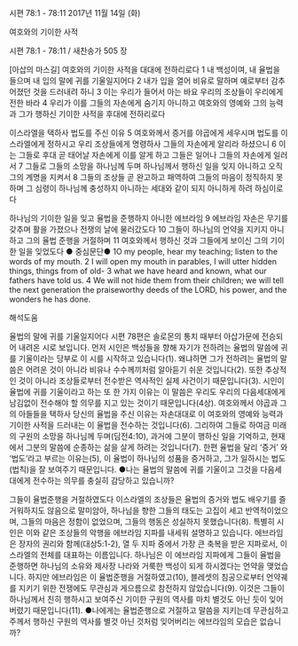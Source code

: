 시편 78:1 - 78:11 
2017년 11월 14일 (화)

여호와의 기이한 사적



시편 78:1 - 78:11 / 새찬송가 505 장


[아삽의 마스길]
여호와의 기이한 사적을 대대에 전하리로다
1 내 백성이여, 내 율법을 들으며 내 입의 말에 귀를 기울일지어다 2 내가 입을 열어 비유로 말하며 예로부터 감추어졌던 것을 드러내려 하니 3 이는 우리가 들어서 아는 바요 우리의 조상들이 우리에게 전한 바라 4 우리가 이를 그들의 자손에게 숨기지 아니하고 여호와의 영예와 그의 능력과 그가 행하신 기이한 사적을 후대에 전하리로다

이스라엘을 택하사 법도를 주신 이유
5 여호와께서 증거를 야곱에게 세우시며 법도를 이스라엘에게 정하시고 우리 조상들에게 명령하사 그들의 자손에게 알리라 하셨으니 6 이는 그들로 후대 곧 태어날 자손에게 이를 알게 하고 그들은 일어나 그들의 자손에게 일러서 7 그들로 그들의 소망을 하나님께 두며 하나님께서 행하신 일을 잊지 아니하고 오직 그의 계명을 지켜서 8 그들의 조상들 곧 완고하고 패역하여 그들의 마음이 정직하지 못하며 그 심령이 하나님께 충성하지 아니하는 세대와 같이 되지 아니하게 하려 하심이로다

하나님의 기이한 일을 잊고 율법을 준행하지 아니한 에브라임
9 에브라임 자손은 무기를 갖추며 활을 가졌으나 전쟁의 날에 물러갔도다 10 그들이 하나님의 언약을 지키지 아니하고 그의 율법 준행을 거절하며 11 여호와께서 행하신 것과 그들에게 보이신 그의 기이한 일을 잊었도다
● 중심문단● 1O my people, hear my teaching; listen to the words of my mouth. 2 I will open my mouth in parables, I will utter hidden things, things from of old- 3 what we have heard and known, what our fathers have told us. 4 We will not hide them from their children; we will tell the next generation the praiseworthy deeds of the LORD, his power, and the wonders he has done.

해석도움





율법의 말에 귀를 기울일지어다
시편 78편은 솔로몬의 통치 때부터 아삽가문에 전승되어 내려온 시로 보입니다. 먼저 시인은 백성들을 향해 자기가 전하려는 율법의 말씀에 귀를 기울이라는 당부로 이 시를 시작하고 있습니다(1). 왜냐하면 그가 전하려는 율법의 말씀은 어려운 것이 아니라 비유나 수수께끼처럼 알아듣기 쉬운 것입니다(2). 또한 추상적인 것이 아니라 조상들로부터 전수받은 역사적인 실제 사건이기 때문입니다(3). 시인이 율법에 귀를 기울이라고 하는 또 한 가지 이유는 이 말씀은 우리도 우리의 다음세대에게 남김없이 전수해야 할 의무를 지고 있는 것이기 때문입니다(4상). 여호와께서 야곱과 그의 아들들을 택하사 당신의 율법을 주신 이유는 자손대대로 이 여호와의 영예와 능력과 기이한 사적을 드러내는 이 율법을 전수하는 것입니다(6). 그리하여 그들로 하여금 미래의 구원의 소망을 하나님께 두며(딤전4:10), 과거에 그분이 행하신 일을 기억하고, 현재에서 그분의 말씀에 순종하는 삶을 살게 하려는 것입니다(7). 한편 율법을 달리 ‘증거’ 와 ‘법도’라고 부르는 이유는(5), 이 율법이 하나님의 성품을 증거하고, 그가 일하시는 법도(법칙)을 잘 보여주기 때문입니다.
●나는 율법의 말씀에 귀를 기울이고 그것을 다음세대에게 전수하는 의무를 충실히 감당하고 있습니까?

그들이 율법준행을 거절하였도다
이스라엘의 조상들은 율법의 증거와 법도 배우기를 즐거워하지도 않음으로 말미암아, 하나님을 향한 그들의 태도는 고집이 세고 반역적이었으며, 그들의 마음은 정함이 없었으며, 그들의 행동은 성실하지 못했습니다(8). 특별히 시인은 이와 같은 조상들의 악행을 에브라임 지파를 내세워 설명하고 있습니다. 에브라임은 장자의 권리와 함께(대상5:1-2), 열 두 지파 중에서 가장 큰 축복을 받은 지파로서, 이스라엘의 전체를 대표하는 이름입니다. 하나님은 이 에브라임 지파에게 그들이 율법을 준행하면 하나님의 소유와 제사장 나라와 거룩한 백성이 되게 하시겠다는 언약을 맺었습니다. 하지만 에브라임은 이 율법준행을 거절하였고(10), 블레셋의 침공으로부터 언약궤를 지키기 위한 전쟁에도 무관심과 게으름으로 참전하지 않았습니다(9). 이것은 그들이 하나님께서 친히 행하시고 보여주신 기이한 구원의 역사를 마치 별것도 아닌 듯이 잊어버렸기 때문입니다(11).
●나에게는 율법준행으로 거절하고 말씀을 지키는데 무관심하고 주께서 행하신 구원의 역사를 별것 아닌 것처럼 잊어버리는 에브라임의 모습은 없습니까?
